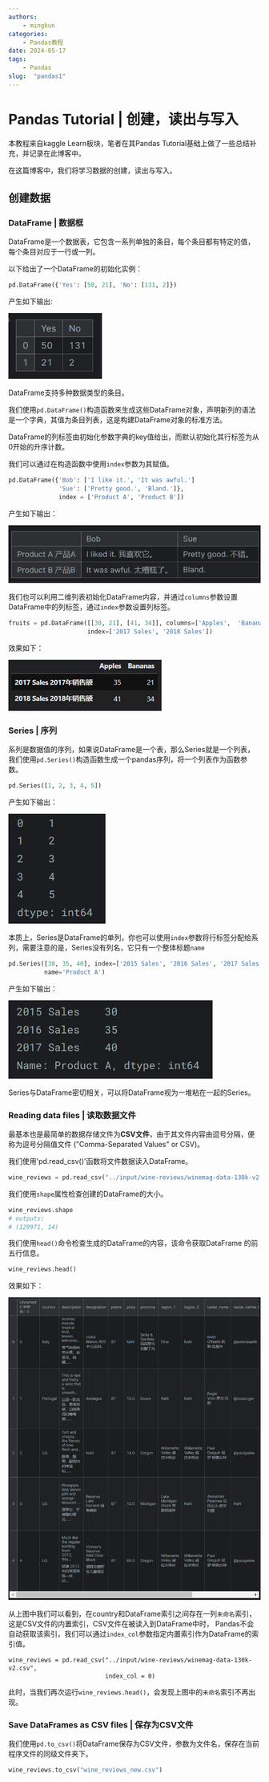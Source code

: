 ```yaml
---
authors:
    - mingkun
categories:
    - Pandas教程
date: 2024-05-17
tags:
    - Pandas
slug:  "pandas1"
---
```


# Pandas Tutorial | 创建，读出与写入

本教程来自kaggle Learn板块，笔者在其Pandas Tutorial基础上做了一些总结补充，并记录在此博客中。

在这篇博客中，我们将学习数据的创建，读出与写入。

<!-- more -->

## 创建数据

### DataFrame | 数据框

DataFrame是一个数据表，它包含一系列单独的条目，每个条目都有特定的值，每个条目对应于一行或一列。

以下给出了一个DataFrame的初始化实例：

```python
pd.DataFrame({'Yes': [50, 21], 'No': [131, 2]})
```
产生如下输出:

![pandas 1](./img/Pandas/Pandas1/1.png)

DataFrame支持多种数据类型的条目。

我们使用`pd.DataFrame()`构造函数来生成这些DataFrame对象，声明新列的语法是一个字典，其值为条目列表，这是构建DataFrame对象的标准方法。

DataFrame的列标签由初始化参数字典的key值给出，而默认初始化其行标签为从0开始的升序计数。

我们可以通过在构造函数中使用`index`参数为其赋值。

```python
pd.DataFrame({'Bob': ['I like it.', 'It was awful.']
              'Sue': ['Pretty good.', 'Bland.']}, 
              index = ['Product A', 'Product B'])
```

产生如下输出：

![pandas 2](./img/Pandas/Pandas1/2.png)

我们也可以利用二维列表初始化DataFrame内容，并通过`columns`参数设置DataFrame中的列标签，通过`index`参数设置列标签。

```python
fruits = pd.DataFrame([[30, 21], [41, 34]], columns=['Apples',  'Bananas'],
                      index=['2017 Sales', '2018 Sales'])
```

效果如下：

![pandas 6](./img/Pandas/Pandas1/6.png)



### Series | 序列

系列是数据值的序列，如果说DataFrame是一个表，那么Series就是一个列表，我们使用`pd.Series()`构造函数生成一个pandas序列，将一个列表作为函数参数。

```python
pd.Series([1, 2, 3, 4, 5])
```

产生如下输出：

![pandas 3](./img/Pandas/Pandas1/3.png)

本质上，Series是DataFrame的单列，你也可以使用`index`参数将行标签分配给系列，需要注意的是，Series没有列名，它只有一个整体标题`name`

```python
pd.Series([30, 35, 40], index=['2015 Sales', '2016 Sales', '2017 Sales'],
          name='Product A')
```

产生如下输出：

![pandas 4](./img/Pandas/Pandas1/4.png)

Series与DataFrame密切相关，可以将DataFrame视为一堆粘在一起的Series。

### Reading data files | 读取数据文件

最基本也是最简单的数据存储文件为**CSV文件**，由于其文件内容由逗号分隔，便称为逗号分隔值文件 ("Comma-Separated Values" or CSV)。

我们使用'pd.read_csv()'函数将文件数据读入DataFrame。

```python
wine_reviews = pd.read_csv("../input/wine-reviews/winemag-data-130k-v2.csv")
```

我们使用`shape`属性检查创建的DataFrame的大小。

```python
wine_reviews.shape
# outputs:
# (129971, 14)
```

我们使用`head()`命令检查生成的DataFrame的内容，该命令获取DataFrame
的前五行信息。

```python
wine_reviews.head()
```

效果如下：

![pandas 5](./img/Pandas/Pandas1/5.png)

从上图中我们可以看到，在country和DataFrame索引之间存在一列`未命名`索引，这是CSV文件的内置索引，CSV文件在被读入到DataFrame中时， Pandas不会自动获取该索引，我们可以通过`index_col`参数指定内置索引作为DataFrame的索引值。

```pythond
wine_reviews = pd.read_csv("../input/wine-reviews/winemag-data-130k-v2.csv",
                           index_col = 0)
```

此时，当我们再次运行`wine_reviews.head()`，会发现上图中的`未命名`索引不再出现。

### Save DataFrames as CSV files | 保存为CSV文件

我们使用`pd.to_csv()`将DataFrame保存为CSV文件，参数为文件名，保存在当前程序文件的同级文件夹下。

```python
wine_reviews.to_csv("wine_reviews_new.csv")
```